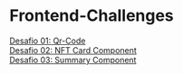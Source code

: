 # Frontend-Challenges
<a href="https://guthierryschiavo.github.io/frontend-challenges/desafio-qr-code/index.html">Desafio 01: Qr-Code</a><br>
<a href="https://guthierryschiavo.github.io/frontend-challenges/desafio-nft-card-component/index.html"> Desafio 02: NFT Card Component</a><br>
<a href="https://guthierryschiavo.github.io/frontend-challenges/desafio-order-summary-component/index.html"> Desafio 03: Summary Component</a>
